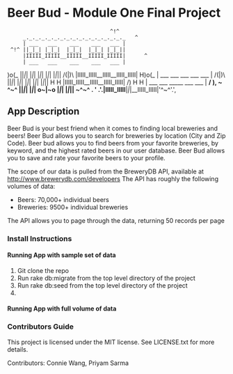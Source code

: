 # Beer Bud - Module One Final Project
                                     ^!^
         _._._._._._._._._._._._._._._._._   ^
         | ___   ___    ___    ___   ___ |
     ^!^ ||_|_| |_|_|  |_|_|  |_|_| |_|_||
         |IIIII_IIIII__IIIII__IIIII_IIIII|      ^
         | ___   ___    ___    ___   ___ |
 )o(_    ||_|_| |_|_|  |_|_|  |_|_| |_|_||
/(|)\    |IIIII_IIIII__IIIII__IIIII_IIIII|
  H)o(_  | ___   ___    ___    ___   ___ |
  /(|)\  ||_|_| |_|_|  |_|_|  |_|_| |_|_||
  H H    |IIIII_IIIII__IIIII__IIIII_IIIII|    /)
  H H    | ___   ___   _____   ___   ___ | __/ ),
   ~ ^~^ ||_|_| |_|_|  o~|~o  |_|_| |_|_||  ~^~^
  . ' .'.|IIIII_IIIII__|_|_|__IIIII_IIIII|'^~^'.', 
  

## App Description

Beer Bud is your best friend when it comes to finding local breweries and beers! Beer Bud allows you to search for breweries by location (City and Zip Code). Beer bud allows you to find beers from your favorite breweries, by keyword, and the highest rated beers in our user database. Beer Bud allows you to save and rate your favorite beers to your profile.

The scope of our data is pulled from the BreweryDB API, available at http://www.brewerydb.com/developers
The API has roughly the following volumes of data:
  - Beers: 70,000+ individual beers
  - Breweries: 9500+ individual breweries

The API allows you to page through the data, returning 50 records per page

### Install Instructions

#### Running App with sample set of data
  1. Git clone the repo
  2. Run rake db:migrate from the top level directory of the project
  3. Run rake db:seed from the top level directory of the project
  4.

#### Running App with full volume of data

### Contributors Guide
This project is licensed under the MIT license. See LICENSE.txt for more details.


Contributors: Connie Wang, Priyam Sarma
